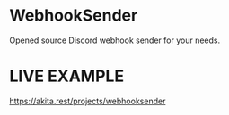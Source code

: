 # WebhookSender
Opened source Discord webhook sender for your needs.

# LIVE EXAMPLE
https://akita.rest/projects/webhooksender

